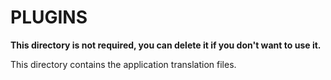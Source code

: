 # PLUGINS

**This directory is not required, you can delete it if you don't want to use it.**

This directory contains the application translation files.

